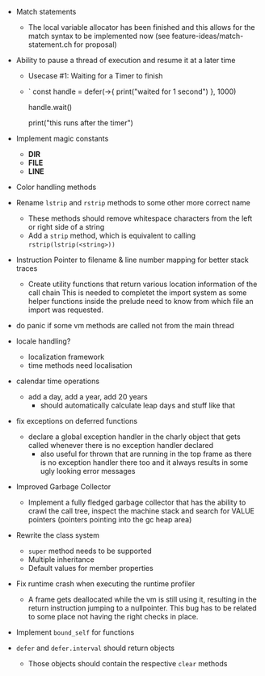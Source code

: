 - Match statements
  - The local variable allocator has been finished and this allows for the match
    syntax to be implemented now (see feature-ideas/match-statement.ch for proposal)

- Ability to pause a thread of execution and resume it at a later time
  - Usecase #1: Waiting for a Timer to finish
  - `
      const handle = defer(->{
        print("waited for 1 second")
      }, 1000)

      handle.wait()

      print("this runs after the timer")
- Implement magic constants
  - __DIR__
  - __FILE__
  - __LINE__

- Color handling methods

- Rename `lstrip` and `rstrip` methods to some other more correct name
  - These methods should remove whitespace characters from the left or right side of a string
  - Add a `strip` method, which is equivalent to calling `rstrip(lstrip(<string>))`

- Instruction Pointer to filename & line number mapping for better stack traces
  - Create utility functions that return various location information of the call chain
    This is needed to completet the import system as some helper functions inside the prelude
    need to know from which file an import was requested.

- do panic if some vm methods are called not from the main thread

- locale handling?
  - localization framework
  - time methods need localisation

- calendar time operations
  - add a day, add a year, add 20 years
    - should automatically calculate leap days and stuff like that

- fix exceptions on deferred functions
  - declare a global exception handler in the charly object that gets
    called whenever there is no exception handler declared
      - also useful for thrown that are running in the top frame
        as there is no exception handler there too and it always results
        in some ugly looking error messages

- Improved Garbage Collector
  - Implement a fully fledged garbage collector that has the ability to crawl
    the call tree, inspect the machine stack and search for VALUE pointers (pointers
    pointing into the gc heap area)

- Rewrite the class system
  - `super` method needs to be supported
  - Multiple inheritance
  - Default values for member properties

- Fix runtime crash when executing the runtime profiler
  - A frame gets deallocated while the vm is still using it, resulting in the return instruction
    jumping to a nullpointer. This bug has to be related to some place not having the right checks
    in place.

- Implement `bound_self` for functions

- `defer` and `defer.interval` should return objects
  - Those objects should contain the respective `clear` methods
